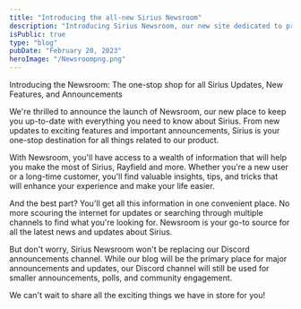 ```yaml
---
title: "Introducing the all-new Sirius Newsroom"
description: "Introducing Sirius Newsroom, our new site dedicated to providing valuable insights and updates about our product. \n \n Stay informed and up-to-date with the latest news to make the most of your Sirius experience."
isPublic: true
type: "blog"
pubDate: "February 20, 2023"
heroImage: "/Newsroompng.png"
---
```


Introducing the Newsroom: The one-stop shop for all Sirius Updates, New Features, and Announcements

We're thrilled to announce the launch of Newsroom, our new place to keep you up-to-date with everything you need to know about Sirius. From new updates to exciting features and important announcements, Sirius is your one-stop destination for all things related to our product.

With Newsroom, you'll have access to a wealth of information that will help you make the most of Sirius, Rayfield and more. Whether you're a new user or a long-time customer, you'll find valuable insights, tips, and tricks that will enhance your experience and make your life easier.

And the best part? You'll get all this information in one convenient place. No more scouring the internet for updates or searching through multiple channels to find what you're looking for. Newsroom is your go-to source for all the latest news and updates about Sirius.

But don't worry, Sirius Newsroom won't be replacing our Discord announcements channel. While our blog will be the primary place for major announcements and updates, our Discord channel will still be used for smaller announcements, polls, and community engagement.

We can't wait to share all the exciting things we have in store for you!
